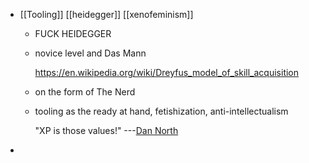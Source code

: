- [[Tooling]] [[heidegger]] [[xenofeminism]]
	- FUCK HEIDEGGER
	- novice level and Das Mann
	  
	  https://en.wikipedia.org/wiki/Dreyfus_model_of_skill_acquisition
	- on the form of The Nerd
	- tooling as the ready at hand, fetishization, anti-intellectualism
	  
	  "XP is those values!" ---[Dan North](https://www.youtube.com/watch?v=g5WpUJk8He4)
-